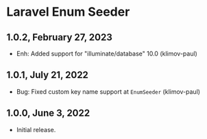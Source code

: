 Laravel Enum Seeder
===================

1.0.2, February 27, 2023
------------------------

- Enh: Added support for "illuminate/database" 10.0 (klimov-paul)


1.0.1, July 21, 2022
--------------------

- Bug: Fixed custom key name support at `EnumSeeder` (klimov-paul)


1.0.0, June 3, 2022
-------------------

- Initial release.
